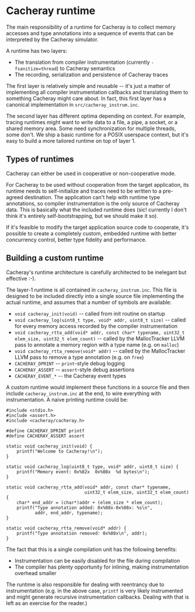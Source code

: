 # Cacheray runtime

The main responsibility of a runtime for Cacheray is to collect memory accesses
and type annotations into a sequence of events that can be interpreted by the
Cacheray simulator.

A runtime has two layers:

* The translation from compiler instrumentation (currently `-fsanitize=thread`)
  to Cacheray semantics
* The recording, serialization and persistence of Cacheray traces

The first layer is relatively simple and reusable -- it's just a matter of
implementing all compiler instrumentation callbacks and translating them to
something Cacheray might care about. In fact, this first layer has a canonical
implementation in `src/cacheray_instrum.inc`.

The second layer has different optima depending on context. For example, tracing
runtimes might want to write data to a file, a pipe, a socket, or a shared
memory area. Some need synchronization for multiple threads, some don't. We ship
a basic runtime for a POSIX userspace context, but it's easy to build a more
tailored runtime on top of layer 1.


## Types of runtimes

Cacheray can either be used in cooperative or non-cooperative mode.

For Cacheray to be used without cooperation from the target application, its
runtime needs to self-initialize and traces need to be written to a pre-agreed
destination. The application can't help with runtime type annotations, so
compiler instrumentation is the only source of Cacheray data. This is basically
what the included runtime does (sic! currently I don't think it's entirely
self-bootstrapping, but we should make it so).

If it's feasible to modify the target application source code to cooperate, it's
possible to create a completely custom, embedded runtime with better concurrency
control, better type fidelity and performance.


## Building a custom runtime

Cacheray's runtime architecture is carefully architected to be inelegant but
effective :-).

The layer-1 runtime is all contained in `cacheray_instrum.inc`. This file is
designed to be included directly into a single source file implementing the
actual runtime, and assumes that a number of symbols are available:

* `void cacheray_init(void)` -- called from init routine on startup
* `void cacheray_log(uint8_t type, void* addr, uint8_t size)` -- called for
  every memory access recorded by the compiler instrumentation
* `void cacheray_rtta_add(void* addr, const char* typename, uint32_t elem_size,
  uint32_t elem_count)` -- called by the MallocTracker LLVM pass to annotate a
  memory region with a type name (e.g. on `malloc`)
* `void cacheray_rtta_remove(void* addr)` -- called by the MallocTracker LLVM
  pass to remove a type annotation (e.g. on `free`)
* `CACHERAY_DPRINT` -- `print`-style debug logging
* `CACHERAY_ASSERT` -- `assert`-style debug assertions
* `CACHERAY_EVENT_*` -- the Cacheray event types

A custom runtime would implement these functions in a source file and then
include `cacheray_instrum.inc` at the end, to wire everything with
instrumentation. A naive printing runtime could be:

```
#include <stdio.h>
#include <assert.h>
#include <cacheray/cacheray.h>

#define CACHERAY_DPRINT printf
#define CACHERAY_ASSERT assert

static void cacheray_init(void) {
    printf("Welcome to Cacheray!\n");
}

static void cacheray_log(uint8_t type, void* addr, uint8_t size) {
    printf("Memory event: 0x%02x  0x%08x  %d bytes\n");
}

static void cacheray_rtta_add(void* addr, const char* typename,
                              uint32_t elem_size, uint32_t elem_count) {
    char* end_addr = (char*)addr + (elem_size * elem_count);
    printf("Type annotation added: 0x%08x-0x%08x: %s\n",
           addr, end_addr, typename);
}

static void cacheray_rtta_remove(void* addr) {
    printf("Type annotation removed: 0x%08x\n", addr);
}
```

The fact that this is a single compilation unit has the following benefits:

* Instrumentation can be easily disabled for the file during compilation
* The compiler has plenty opportunity for inlining, making instrumentation
  overhead smaller

The runtime is also responsible for dealing with reentrancy due to
instrumentation (e.g. in the above case, `printf` is very likely instrumented
and might generate recursive instrumentation callbacks. Dealing with that is
left as an exercise for the reader.)
